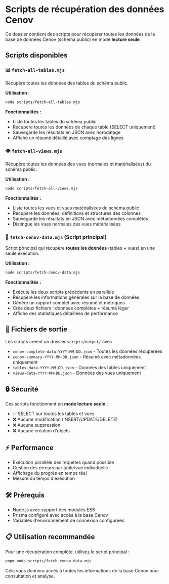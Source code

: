 # Scripts de récupération des données Cenov

Ce dossier contient des scripts pour récupérer toutes les données de la base de données Cenov (schéma public) en mode **lecture seule**.

## Scripts disponibles

### 📊 `fetch-all-tables.mjs`
Récupère toutes les données des tables du schéma public.

**Utilisation :**
```bash
node scripts/fetch-all-tables.mjs
```

**Fonctionnalités :**
- Liste toutes les tables du schéma public
- Récupère toutes les données de chaque table (SELECT uniquement)
- Sauvegarde les résultats en JSON avec horodatage
- Affiche un résumé détaillé avec comptage des lignes

### 👁️ `fetch-all-views.mjs`
Récupère toutes les données des vues (normales et matérialisées) du schéma public.

**Utilisation :**
```bash
node scripts/fetch-all-views.mjs
```

**Fonctionnalités :**
- Liste toutes les vues et vues matérialisées du schéma public
- Récupère les données, définitions et structures des colonnes
- Sauvegarde les résultats en JSON avec métadonnées complètes
- Distingue les vues normales des vues matérialisées

### 🚀 `fetch-cenov-data.mjs` (Script principal)
Script principal qui récupère **toutes les données** (tables + vues) en une seule exécution.

**Utilisation :**
```bash
node scripts/fetch-cenov-data.mjs
```

**Fonctionnalités :**
- Exécute les deux scripts précédents en parallèle
- Récupère les informations générales sur la base de données
- Génère un rapport complet avec résumé et métriques
- Crée deux fichiers : données complètes + résumé léger
- Affiche des statistiques détaillées de performance

## 📁 Fichiers de sortie

Les scripts créent un dossier `scripts/output/` avec :

- `cenov-complete-data-YYYY-MM-DD.json` - Toutes les données récupérées
- `cenov-summary-YYYY-MM-DD.json` - Résumé avec métadonnées uniquement
- `tables-data-YYYY-MM-DD.json` - Données des tables uniquement
- `views-data-YYYY-MM-DD.json` - Données des vues uniquement

## 🔒 Sécurité

Ces scripts fonctionnent en **mode lecture seule** :
- ✅ SELECT sur toutes les tables et vues
- ❌ Aucune modification (INSERT/UPDATE/DELETE)
- ❌ Aucune suppression
- ❌ Aucune création d'objets

## ⚡ Performance

- Exécution parallèle des requêtes quand possible
- Gestion des erreurs par table/vue individuelle
- Affichage du progrès en temps réel
- Mesure du temps d'exécution

## 🛠️ Prérequis

- Node.js avec support des modules ES6
- Prisma configuré avec accès à la base Cenov
- Variables d'environnement de connexion configurées

## 📋 Utilisation recommandée

Pour une récupération complète, utilisez le script principal :

```bash
pnpm node scripts/fetch-cenov-data.mjs
```

Cela vous donnera accès à toutes les informations de la base Cenov pour consultation et analyse.